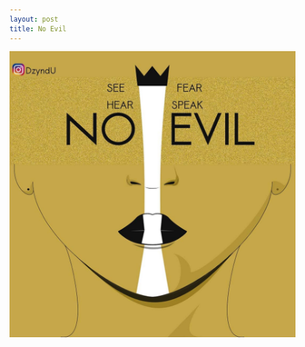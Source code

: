 ```yaml
---
layout: post
title: No Evil
---
```


![image](assets/img/56323835_283684809200697_1785686558118621380_n.jpg)
